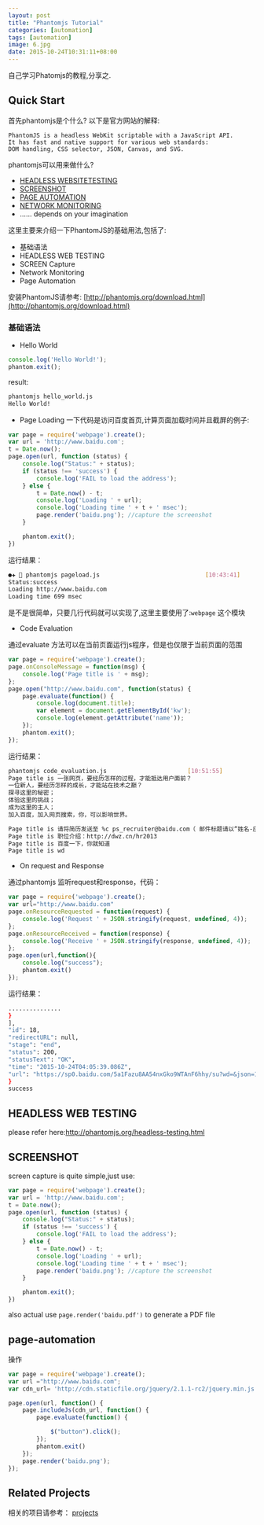 ```yaml
---
layout: post
title: "Phantomjs Tutorial"
categories: [automation]
tags: [automation]
image: 6.jpg
date: 2015-10-24T10:31:11+08:00
---
```


自己学习Phatomjs的教程,分享之.

## Quick Start
首先phantomjs是个什么? 以下是官方网站的解释:

```
PhantomJS is a headless WebKit scriptable with a JavaScript API.
It has fast and native support for various web standards:
DOM handling, CSS selector, JSON, Canvas, and SVG.
```

phantomjs可以用来做什么?

- [HEADLESS WEBSITETESTING](http://phantomjs.org/headless-testing.html)
- [SCREENSHOT](http://phantomjs.org/screen-capture.html)
- [PAGE AUTOMATION](http://phantomjs.org/page-automation.html)
- [NETWORK MONITORING](http://phantomjs.org/network-monitoring.html)
- ...... depends on your imagination

这里主要来介绍一下PhantomJS的基础用法,包括了:

- 基础语法
- HEADLESS WEB TESTING
- SCREEN Capture
- Network Monitoring
- Page Automation


安装PhantomJS请参考: [http://phantomjs.org/download.html](http://phantomjs.org/download.html)

### 基础语法

- Hello World

```javascript
console.log('Hello World!');
phantom.exit();
```

result:

```sh
phantomjs hello_world.js
Hello World!
```

- Page Loading
一下代码是访问百度首页,计算页面加载时间并且截屏的例子:

```javascript
var page = require('webpage').create();
var url = 'http://www.baidu.com';
t = Date.now();
page.open(url, function (status) {
    console.log("Status:" + status);
    if (status !== 'success') {
        console.log('FAIL to load the address');
    } else {
        t = Date.now() - t;
        console.log('Loading ' + url);
        console.log('Loading time ' + t + ' msec');
        page.render('baidu.png'); //capture the screenshot
    }

    phantom.exit();
})
```

运行结果：

```bash
●✚  phantomjs pageload.js                              [10:43:41]
Status:success
Loading http://www.baidu.com
Loading time 699 msec
```

是不是很简单，只要几行代码就可以实现了,这里主要使用了:```webpage``` 这个模块

- Code Evaluation

通过evaluate 方法可以在当前页面运行js程序，但是也仅限于当前页面的范围

```javascript
var page = require('webpage').create();
page.onConsoleMessage = function(msg) {
    console.log('Page title is ' + msg);
};
page.open("http://www.baidu.com", function(status) {
    page.evaluate(function() {
        console.log(document.title);
        var element = document.getElementById('kw');
        console.log(element.getAttribute('name'));
    });
    phantom.exit();
});
```

运行结果：

```sh
phantomjs code_evaluation.js                       [10:51:55]
Page title is 一张网页，要经历怎样的过程，才能抵达用户面前？
一位新人，要经历怎样的成长，才能站在技术之巅？
探寻这里的秘密；
体验这里的挑战；
成为这里的主人；
加入百度，加入网页搜索，你，可以影响世界。

Page title is 请将简历发送至 %c ps_recruiter@baidu.com（ 邮件标题请以“姓名-应聘XX职位-来自console”命名） color:red
Page title is 职位介绍：http://dwz.cn/hr2013
Page title is 百度一下，你就知道
Page title is wd

```

- On request and Response

通过phantomjs 监听request和response，代码：

```javascript
var page = require('webpage').create();
var url="http://www.baidu.com"
page.onResourceRequested = function(request) {
    console.log('Request ' + JSON.stringify(request, undefined, 4));
};
page.onResourceReceived = function(response) {
    console.log('Receive ' + JSON.stringify(response, undefined, 4));
};
page.open(url,function(){
    console.log("success");
    phantom.exit()
});
```

 运行结果：

 ```sh
 ...............
}
],
"id": 18,
"redirectURL": null,
"stage": "end",
"status": 200,
"statusText": "OK",
"time": "2015-10-24T04:05:39.086Z",
"url": "https://sp0.baidu.com/5a1Fazu8AA54nxGko9WTAnF6hhy/su?wd=&json=1&p=3&sid=17521_1455_17619_13245_17640_17001_17470_17072_15640_11634_17051&req=2&csor=0&cb=jQuery110209065551124513149_1445659538702&_=1445659538703"
}
success
 ```

## HEADLESS WEB TESTING

please refer here:http://phantomjs.org/headless-testing.html

## SCREENSHOT

screen capture is quite simple,just use:

```javascript
var page = require('webpage').create();
var url = 'http://www.baidu.com';
t = Date.now();
page.open(url, function (status) {
    console.log("Status:" + status);
    if (status !== 'success') {
        console.log('FAIL to load the address');
    } else {
        t = Date.now() - t;
        console.log('Loading ' + url);
        console.log('Loading time ' + t + ' msec');
        page.render('baidu.png'); //capture the screenshot
    }

    phantom.exit();
})
```

also actual use ```page.render('baidu.pdf')``` to generate a PDF file

## page-automation

操作

```javascript
var page = require('webpage').create();
var url ="http://www.baidu.com";
var cdn_url= 'http://cdn.staticfile.org/jquery/2.1.1-rc2/jquery.min.js';

page.open(url, function() {
    page.includeJs(cdn_url, function() {
        page.evaluate(function() {

            $("button").click();
        });
        phantom.exit()
    });
    page.render('baidu.png');
});
```

## Related Projects

相关的项目请参考：
[projects](http://phantomjs.org/related-projects.html)
